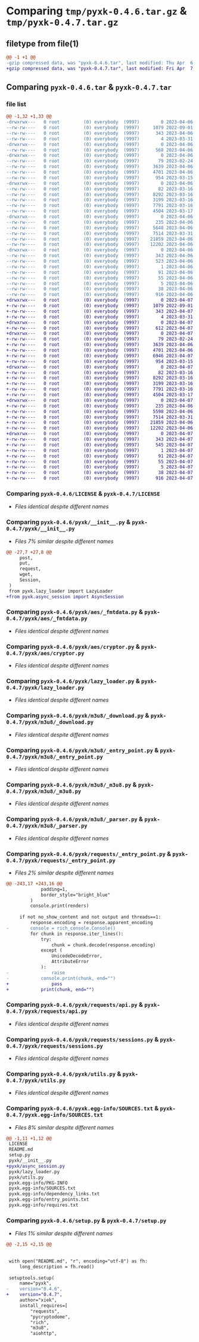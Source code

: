 # Comparing `tmp/pyxk-0.4.6.tar.gz` & `tmp/pyxk-0.4.7.tar.gz`

## filetype from file(1)

```diff
@@ -1 +1 @@
-gzip compressed data, was "pyxk-0.4.6.tar", last modified: Thu Apr  6 16:04:35 2023, max compression
+gzip compressed data, was "pyxk-0.4.7.tar", last modified: Fri Apr  7 09:10:58 2023, max compression
```

## Comparing `pyxk-0.4.6.tar` & `pyxk-0.4.7.tar`

### file list

```diff
@@ -1,32 +1,33 @@
-drwxrwx---   0 root         (0) everybody  (9997)        0 2023-04-06 16:04:35.103993 pyxk-0.4.6/
--rw-rw----   0 root         (0) everybody  (9997)     1079 2022-09-01 11:31:05.000000 pyxk-0.4.6/LICENSE
--rw-rw----   0 root         (0) everybody  (9997)      343 2023-04-06 16:04:35.103993 pyxk-0.4.6/PKG-INFO
--rw-rw----   0 root         (0) everybody  (9997)        4 2023-03-31 15:33:16.000000 pyxk-0.4.6/README.md
-drwxrwx---   0 root         (0) everybody  (9997)        0 2023-04-06 16:04:35.103993 pyxk-0.4.6/pyxk/
--rw-rw----   0 root         (0) everybody  (9997)      568 2023-04-06 16:01:42.000000 pyxk-0.4.6/pyxk/__init__.py
-drwxrwx---   0 root         (0) everybody  (9997)        0 2023-04-06 16:04:35.103993 pyxk-0.4.6/pyxk/aes/
--rw-rw----   0 root         (0) everybody  (9997)       79 2023-02-24 04:10:40.000000 pyxk-0.4.6/pyxk/aes/__init__.py
--rw-rw----   0 root         (0) everybody  (9997)     3639 2023-04-06 15:25:24.000000 pyxk-0.4.6/pyxk/aes/_fmtdata.py
--rw-rw----   0 root         (0) everybody  (9997)     4701 2023-04-06 15:27:39.000000 pyxk-0.4.6/pyxk/aes/cryptor.py
--rw-rw----   0 root         (0) everybody  (9997)      954 2023-03-15 06:04:12.000000 pyxk-0.4.6/pyxk/lazy_loader.py
-drwxrwx---   0 root         (0) everybody  (9997)        0 2023-04-06 16:04:35.103993 pyxk-0.4.6/pyxk/m3u8/
--rw-rw----   0 root         (0) everybody  (9997)       82 2023-03-16 14:08:36.000000 pyxk-0.4.6/pyxk/m3u8/__init__.py
--rw-rw----   0 root         (0) everybody  (9997)     8292 2023-03-16 12:13:38.000000 pyxk-0.4.6/pyxk/m3u8/_download.py
--rw-rw----   0 root         (0) everybody  (9997)     3199 2023-03-16 16:35:49.000000 pyxk-0.4.6/pyxk/m3u8/_entry_point.py
--rw-rw----   0 root         (0) everybody  (9997)     7791 2023-03-16 16:35:32.000000 pyxk-0.4.6/pyxk/m3u8/_m3u8.py
--rw-rw----   0 root         (0) everybody  (9997)     4504 2023-03-17 04:00:18.000000 pyxk-0.4.6/pyxk/m3u8/_parser.py
-drwxrwx---   0 root         (0) everybody  (9997)        0 2023-04-06 16:04:35.103993 pyxk-0.4.6/pyxk/requests/
--rw-rw----   0 root         (0) everybody  (9997)      235 2023-04-06 15:53:39.000000 pyxk-0.4.6/pyxk/requests/__init__.py
--rw-rw----   0 root         (0) everybody  (9997)     5648 2023-04-06 15:32:32.000000 pyxk-0.4.6/pyxk/requests/_entry_point.py
--rw-rw----   0 root         (0) everybody  (9997)     7514 2023-03-31 10:17:41.000000 pyxk-0.4.6/pyxk/requests/api.py
--rw-rw----   0 root         (0) everybody  (9997)    21859 2023-04-06 15:20:21.000000 pyxk-0.4.6/pyxk/requests/sessions.py
--rw-rw----   0 root         (0) everybody  (9997)    12202 2023-04-06 16:00:37.000000 pyxk-0.4.6/pyxk/utils.py
-drwxrwx---   0 root         (0) everybody  (9997)        0 2023-04-06 16:04:35.103993 pyxk-0.4.6/pyxk.egg-info/
--rw-rw----   0 root         (0) everybody  (9997)      343 2023-04-06 16:04:34.000000 pyxk-0.4.6/pyxk.egg-info/PKG-INFO
--rw-rw----   0 root         (0) everybody  (9997)      523 2023-04-06 16:04:35.000000 pyxk-0.4.6/pyxk.egg-info/SOURCES.txt
--rw-rw----   0 root         (0) everybody  (9997)        1 2023-04-06 16:04:34.000000 pyxk-0.4.6/pyxk.egg-info/dependency_links.txt
--rw-rw----   0 root         (0) everybody  (9997)       91 2023-04-06 16:04:34.000000 pyxk-0.4.6/pyxk.egg-info/entry_points.txt
--rw-rw----   0 root         (0) everybody  (9997)       55 2023-04-06 16:04:34.000000 pyxk-0.4.6/pyxk.egg-info/requires.txt
--rw-rw----   0 root         (0) everybody  (9997)        5 2023-04-06 16:04:34.000000 pyxk-0.4.6/pyxk.egg-info/top_level.txt
--rw-rw----   0 root         (0) everybody  (9997)       38 2023-04-06 16:04:35.103993 pyxk-0.4.6/setup.cfg
--rw-rw----   0 root         (0) everybody  (9997)      916 2023-04-06 16:03:44.000000 pyxk-0.4.6/setup.py
+drwxrwx---   0 root         (0) everybody  (9997)        0 2023-04-07 09:10:58.026980 pyxk-0.4.7/
+-rw-rw----   0 root         (0) everybody  (9997)     1079 2022-09-01 11:31:05.000000 pyxk-0.4.7/LICENSE
+-rw-rw----   0 root         (0) everybody  (9997)      343 2023-04-07 09:10:58.026980 pyxk-0.4.7/PKG-INFO
+-rw-rw----   0 root         (0) everybody  (9997)        4 2023-03-31 15:33:16.000000 pyxk-0.4.7/README.md
+drwxrwx---   0 root         (0) everybody  (9997)        0 2023-04-07 09:10:58.026980 pyxk-0.4.7/pyxk/
+-rw-rw----   0 root         (0) everybody  (9997)      612 2023-04-07 05:35:36.000000 pyxk-0.4.7/pyxk/__init__.py
+drwxrwx---   0 root         (0) everybody  (9997)        0 2023-04-07 09:10:58.026980 pyxk-0.4.7/pyxk/aes/
+-rw-rw----   0 root         (0) everybody  (9997)       79 2023-02-24 04:10:40.000000 pyxk-0.4.7/pyxk/aes/__init__.py
+-rw-rw----   0 root         (0) everybody  (9997)     3639 2023-04-06 15:25:24.000000 pyxk-0.4.7/pyxk/aes/_fmtdata.py
+-rw-rw----   0 root         (0) everybody  (9997)     4701 2023-04-06 15:27:39.000000 pyxk-0.4.7/pyxk/aes/cryptor.py
+-rw-rw----   0 root         (0) everybody  (9997)     6946 2023-04-07 09:09:24.000000 pyxk-0.4.7/pyxk/async_session.py
+-rw-rw----   0 root         (0) everybody  (9997)      954 2023-03-15 06:04:12.000000 pyxk-0.4.7/pyxk/lazy_loader.py
+drwxrwx---   0 root         (0) everybody  (9997)        0 2023-04-07 09:10:58.026980 pyxk-0.4.7/pyxk/m3u8/
+-rw-rw----   0 root         (0) everybody  (9997)       82 2023-03-16 14:08:36.000000 pyxk-0.4.7/pyxk/m3u8/__init__.py
+-rw-rw----   0 root         (0) everybody  (9997)     8292 2023-03-16 12:13:38.000000 pyxk-0.4.7/pyxk/m3u8/_download.py
+-rw-rw----   0 root         (0) everybody  (9997)     3199 2023-03-16 16:35:49.000000 pyxk-0.4.7/pyxk/m3u8/_entry_point.py
+-rw-rw----   0 root         (0) everybody  (9997)     7791 2023-03-16 16:35:32.000000 pyxk-0.4.7/pyxk/m3u8/_m3u8.py
+-rw-rw----   0 root         (0) everybody  (9997)     4504 2023-03-17 04:00:18.000000 pyxk-0.4.7/pyxk/m3u8/_parser.py
+drwxrwx---   0 root         (0) everybody  (9997)        0 2023-04-07 09:10:58.026980 pyxk-0.4.7/pyxk/requests/
+-rw-rw----   0 root         (0) everybody  (9997)      235 2023-04-06 15:53:39.000000 pyxk-0.4.7/pyxk/requests/__init__.py
+-rw-rw----   0 root         (0) everybody  (9997)     5598 2023-04-06 16:07:00.000000 pyxk-0.4.7/pyxk/requests/_entry_point.py
+-rw-rw----   0 root         (0) everybody  (9997)     7514 2023-03-31 10:17:41.000000 pyxk-0.4.7/pyxk/requests/api.py
+-rw-rw----   0 root         (0) everybody  (9997)    21859 2023-04-06 15:20:21.000000 pyxk-0.4.7/pyxk/requests/sessions.py
+-rw-rw----   0 root         (0) everybody  (9997)    12202 2023-04-06 16:00:37.000000 pyxk-0.4.7/pyxk/utils.py
+drwxrwx---   0 root         (0) everybody  (9997)        0 2023-04-07 09:10:58.026980 pyxk-0.4.7/pyxk.egg-info/
+-rw-rw----   0 root         (0) everybody  (9997)      343 2023-04-07 09:10:57.000000 pyxk-0.4.7/pyxk.egg-info/PKG-INFO
+-rw-rw----   0 root         (0) everybody  (9997)      545 2023-04-07 09:10:57.000000 pyxk-0.4.7/pyxk.egg-info/SOURCES.txt
+-rw-rw----   0 root         (0) everybody  (9997)        1 2023-04-07 09:10:57.000000 pyxk-0.4.7/pyxk.egg-info/dependency_links.txt
+-rw-rw----   0 root         (0) everybody  (9997)       91 2023-04-07 09:10:57.000000 pyxk-0.4.7/pyxk.egg-info/entry_points.txt
+-rw-rw----   0 root         (0) everybody  (9997)       55 2023-04-07 09:10:57.000000 pyxk-0.4.7/pyxk.egg-info/requires.txt
+-rw-rw----   0 root         (0) everybody  (9997)        5 2023-04-07 09:10:57.000000 pyxk-0.4.7/pyxk.egg-info/top_level.txt
+-rw-rw----   0 root         (0) everybody  (9997)       38 2023-04-07 09:10:58.026980 pyxk-0.4.7/setup.cfg
+-rw-rw----   0 root         (0) everybody  (9997)      916 2023-04-07 09:10:10.000000 pyxk-0.4.7/setup.py
```

### Comparing `pyxk-0.4.6/LICENSE` & `pyxk-0.4.7/LICENSE`

 * *Files identical despite different names*

### Comparing `pyxk-0.4.6/pyxk/__init__.py` & `pyxk-0.4.7/pyxk/__init__.py`

 * *Files 7% similar despite different names*

```diff
@@ -27,7 +27,8 @@
     post,
     put,
     request,
     wget,
     Session,
 )
 from pyxk.lazy_loader import LazyLoader
+from pyxk.async_session import AsyncSession
```

### Comparing `pyxk-0.4.6/pyxk/aes/_fmtdata.py` & `pyxk-0.4.7/pyxk/aes/_fmtdata.py`

 * *Files identical despite different names*

### Comparing `pyxk-0.4.6/pyxk/aes/cryptor.py` & `pyxk-0.4.7/pyxk/aes/cryptor.py`

 * *Files identical despite different names*

### Comparing `pyxk-0.4.6/pyxk/lazy_loader.py` & `pyxk-0.4.7/pyxk/lazy_loader.py`

 * *Files identical despite different names*

### Comparing `pyxk-0.4.6/pyxk/m3u8/_download.py` & `pyxk-0.4.7/pyxk/m3u8/_download.py`

 * *Files identical despite different names*

### Comparing `pyxk-0.4.6/pyxk/m3u8/_entry_point.py` & `pyxk-0.4.7/pyxk/m3u8/_entry_point.py`

 * *Files identical despite different names*

### Comparing `pyxk-0.4.6/pyxk/m3u8/_m3u8.py` & `pyxk-0.4.7/pyxk/m3u8/_m3u8.py`

 * *Files identical despite different names*

### Comparing `pyxk-0.4.6/pyxk/m3u8/_parser.py` & `pyxk-0.4.7/pyxk/m3u8/_parser.py`

 * *Files identical despite different names*

### Comparing `pyxk-0.4.6/pyxk/requests/_entry_point.py` & `pyxk-0.4.7/pyxk/requests/_entry_point.py`

 * *Files 2% similar despite different names*

```diff
@@ -243,17 +243,16 @@
             padding=1,
             border_style="bright_blue"
         )
         console.print(renders)
 
     if not no_show_content and not output and threads==1:
         response.encoding = response.apparent_encoding
-        console = rich_console.Console()
         for chunk in response.iter_lines():
             try:
                 chunk = chunk.decode(response.encoding)
             except (
                 UnicodeDecodeError,
                 AttributeError
             ):
-                raise
-            console.print(chunk, end="")
+                pass
+            print(chunk, end="")
```

### Comparing `pyxk-0.4.6/pyxk/requests/api.py` & `pyxk-0.4.7/pyxk/requests/api.py`

 * *Files identical despite different names*

### Comparing `pyxk-0.4.6/pyxk/requests/sessions.py` & `pyxk-0.4.7/pyxk/requests/sessions.py`

 * *Files identical despite different names*

### Comparing `pyxk-0.4.6/pyxk/utils.py` & `pyxk-0.4.7/pyxk/utils.py`

 * *Files identical despite different names*

### Comparing `pyxk-0.4.6/pyxk.egg-info/SOURCES.txt` & `pyxk-0.4.7/pyxk.egg-info/SOURCES.txt`

 * *Files 8% similar despite different names*

```diff
@@ -1,11 +1,12 @@
 LICENSE
 README.md
 setup.py
 pyxk/__init__.py
+pyxk/async_session.py
 pyxk/lazy_loader.py
 pyxk/utils.py
 pyxk.egg-info/PKG-INFO
 pyxk.egg-info/SOURCES.txt
 pyxk.egg-info/dependency_links.txt
 pyxk.egg-info/entry_points.txt
 pyxk.egg-info/requires.txt
```

### Comparing `pyxk-0.4.6/setup.py` & `pyxk-0.4.7/setup.py`

 * *Files 1% similar despite different names*

```diff
@@ -2,15 +2,15 @@
 
 
 with open("README.md", "r", encoding="utf-8") as fh:
     long_description = fh.read()
 
 setuptools.setup(
     name="pyxk",
-    version="0.4.6",
+    version="0.4.7",
     author="xiek",
     install_requires=[
         "requests",
         "pycryptodome",
         "rich",
         "m3u8",
         "aiohttp",
```

